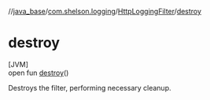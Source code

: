 //[java_base](../../../index.md)/[com.shelson.logging](../index.md)/[HttpLoggingFilter](index.md)/[destroy](destroy.md)

# destroy

[JVM]\
open fun [destroy](destroy.md)()

Destroys the filter, performing necessary cleanup.
